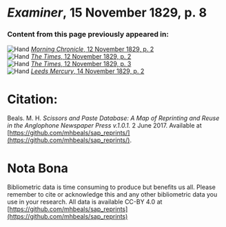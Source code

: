 # *Examiner*, 15 November 1829, p. 8  
  
### Content from this page previously appeared in:  
![Hand](http://scissorsandpaste.net/wp-content/uploads/2017/06/smallhandpointer.png) [*Morning Chronicle*, 12 November 1829, p. 2](https://mhbeals.github.io/sap_html/Morning-Chronicle/Morning-Chronicle-12-November-1829-p-2)  
![Hand](http://scissorsandpaste.net/wp-content/uploads/2017/06/smallhandpointer.png) [*The Times*, 12 November 1829, p. 2](https://mhbeals.github.io/sap_html/The-Times/The-Times-12-November-1829-p-2)  
![Hand](http://scissorsandpaste.net/wp-content/uploads/2017/06/smallhandpointer.png) [*The Times*, 12 November 1829, p. 3](https://mhbeals.github.io/sap_html/The-Times/The-Times-12-November-1829-p-3)  
![Hand](http://scissorsandpaste.net/wp-content/uploads/2017/06/smallhandpointer.png) [*Leeds Mercury*, 14 November 1829, p. 2](https://mhbeals.github.io/sap_html/Leeds-Mercury/Leeds-Mercury-14-November-1829-p-2)  


# Citation: 

Beals. M. H. *Scissors and Paste Database: A Map of Reprinting and Reuse in the Anglophone Newspaper Press v.1.0.1.* 2 June 2017. Available at [https://github.com/mhbeals/sap_reprints/](https://github.com/mhbeals/sap_reprints/). 

# Nota Bona

Bibliometric data is time consuming to produce but benefits us all. Please remember to cite or acknowledge this and any other bibliometric data you use in your research. All data is available CC-BY 4.0 at [https://github.com/mhbeals/sap_reprints](https://github.com/mhbeals/sap_reprints)